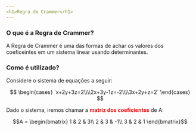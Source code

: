 ```yaml
---
<h1>Regra de Crammer</h1>
---
```


### O que é a Regra de Crammer?

A Regra de Crammer é uma das formas de achar os valores dos coeficeintes em um sistema linear usando determinantes.

### Como é utilizado?

Considere o sistema de equações a seguir:

$$
\begin{cases} `x+2y+3z=2\\\\2x+3y-1z=-2\\\\3x+2y+z=2` \end{cases}
$$

Dado o sistema, iremos chamar a <b style="color: red">**matriz dos coeficientes**</b> de A:

$$A = \begin{bmatrix}
1 & 2 & 3\\
2 & 3 & -1\\
3 & 2 & 1
\end{bmatrix}$$
